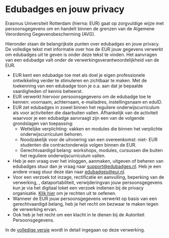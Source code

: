 # Edubadges en jouw privacy 

Erasmus Universiteit Rotterdam (hierna: EUR) gaat op zorgvuldige wijze met persoonsgegevens om en handelt binnen de grenzen van de Algemene Verordening Gegevensbescherming (AVG).

Hieronder staan de belangrijkste punten over edubadges en jouw privacy. De volledige tekst met informatie over hoe de EUR jouw gegevens verwerkt om edubadges uit te geven is onder deze tekst te vinden. Het aanvragen van een edubadge valt onder de verwerkingsverantwoordelijkheid van de EUR.

* EUR kent een edubadge toe met als doel je eigen professionele ontwikkeling verder te stimuleren en zichtbaar te maken. Met de toekenning van een edubadge toon je o.a. aan dat je bepaalde vaardigheden of kennis beheerst.
* EUR verwerkt hiervoor persoonsgegevens om de edubadge toe te kennen: voornaam, achternaam, e-mailadres, instellingsnaam en eduID.
* EUR zet edubadges in zowel binnen het reguliere onderwijscurriculum als voor activiteiten die daarbuiten vallen. Afhankelijk van de activiteit waarvoor je een edubadge aanvraagt zijn een van de volgende grondslagen van toepassing:
  * Wettelijke verplichting: vakken en modules die binnen het verplichte onderwijscurriculum behoren.
  * Noodzakelijk voor de uitvoering van een overeenkomst: niet- EUR studenten die contractonderwijs volgen binnen de EUR.
  * Gerechtvaardigd belang: workshops, modules, cursussen die buiten het reguliere onderwijscurriculum vallen.
* Heb je een vraag over het inloggen, aanmaken, uitgeven of beheren van edubadges stuur dan je vraag naar [support@edubadges.nl](mailto:support@edubadges.nl). Heb je een andere vraag stuur deze dan naar [edubadges@eur.nl](mailto:edubadges@eur.nl).
* Voor een verzoek tot inzage, rectificatie en aanvulling, beperking van de verwerking, , dataportabiliteit, verwijderingvan jouw persoonsgegevens kun je via het digitaal loket een verzoek indienen bij de privacy organisatie. [Klik hier](https://privacyportal-de.onetrust.com/webform/90b843a2-b043-48eb-8220-434fd5283264/eec4558a-fb83-44cc-8c58-568a505aaeb6) om je rechten uit te oefenen.
* Wanneer de EUR jouw persoonsgegevens verwerkt op basis van een gerechtvaardigd belang, heb je het recht om bezwaar te maken tegen de verwerking ervan.
* Ook heb je het recht om een klacht in te dienen bij de Autoriteit Persoonsgegevens.

In de [volledige versie](https://raw.githubusercontent.com/edubadges/privacy/master/erasmus-universiteit-rotterdam/edubadges-nonformal-text-nl.md) wordt in detail ingegaan op deze verwerking.
